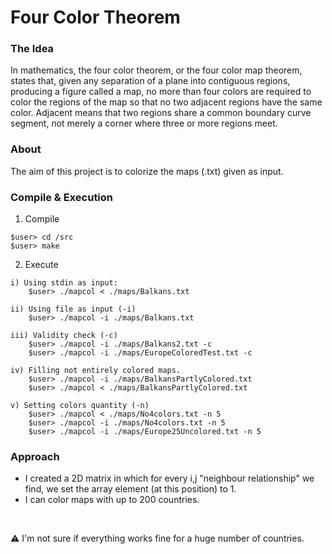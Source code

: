 # Four Color Theorem

### The Idea
In mathematics, the four color theorem, or the four color map theorem, states that, given any separation of a plane into contiguous regions, producing a figure called a map, no more than four colors are required to color the regions of the map so that no two adjacent regions have the same color. Adjacent means that two regions share a common boundary curve segment, not merely a corner where three or more regions meet.

### About
The aim of this project is to colorize the maps (.txt) given as input.

### Compile & Execution

1. Compile
```
$user> cd /src
$user> make
```
2. Execute

``` 
i) Using stdin as input:
    $user> ./mapcol < ./maps/Balkans.txt 

ii) Using file as input (-i)
    $user> ./mapcol -i ./maps/Balkans.txt
    
iii) Validity check (-c)
    $user> ./mapcol -i ./maps/Balkans2.txt -c
    $user> ./mapcol -i ./maps/EuropeColoredTest.txt -c

iv) Filling not entirely colored maps. 
    $user> ./mapcol -i ./maps/BalkansPartlyColored.txt 
    $user> ./mapcol < ./maps/BalkansPartlyColored.txt 

v) Setting colors quantity (-n)
    $user> ./mapcol < ./maps/No4colors.txt -n 5
    $user> ./mapcol -i ./maps/No4colors.txt -n 5
    $user> ./mapcol -i ./maps/Europe25Uncolored.txt -n 5
```

### Approach

- I created a 2D matrix in which for every i,j "neighbour relationship" we find, we set the array element (at this position) to 1.
- I can color maps with up to 200 countries.
</br>

:warning: I'm not sure if everything works fine for a huge number of countries.